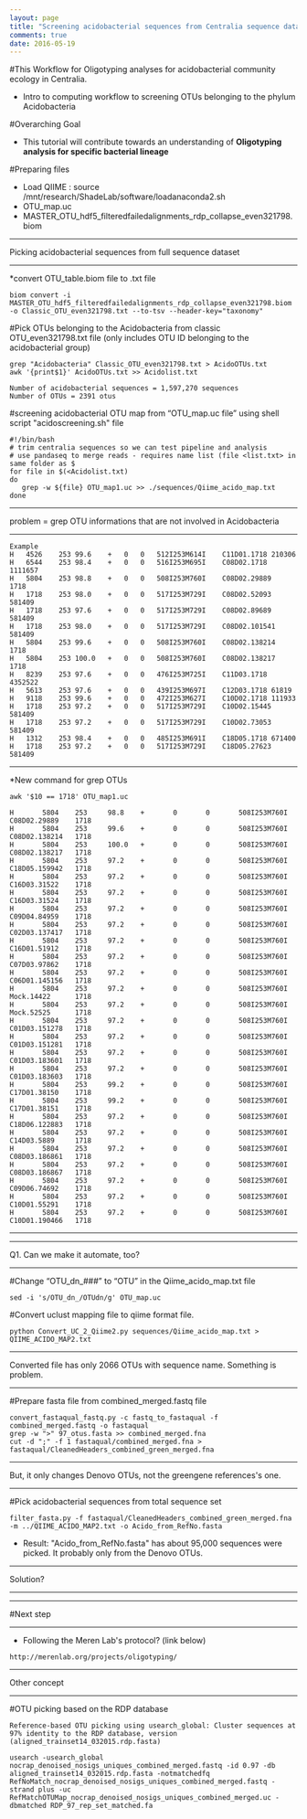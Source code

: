 ```yaml
---
layout: page
title: "Screening acidobacterial sequences from Centralia sequence dataset"
comments: true
date: 2016-05-19
---
```


#This Workflow for Oligotyping analyses for acidobacterial community ecology in Centralia.
* Intro to computing workflow to screening OTUs belonging to the phylum Acidobacteria


#Overarching Goal
* This tutorial will contribute towards an understanding of **Oligotyping analysis for specific bacterial lineage**

#Preparing files
* Load QIIME : source /mnt/research/ShadeLab/software/loadanaconda2.sh
* OTU_map.uc
* MASTER_OTU_hdf5_filteredfailedalignments_rdp_collapse_even321798.biom

***
Picking acidobacterial sequences from full sequence dataset
***
*convert OTU_table.biom file to .txt file
```
biom convert -i MASTER_OTU_hdf5_filteredfailedalignments_rdp_collapse_even321798.biom -o Classic_OTU_even321798.txt --to-tsv --header-key="taxonomy"
```

#Pick OTUs belonging to the Acidobacteria from classic OTU_even321798.txt file (only includes OTU ID belonging to the acidobacterial group)
```
grep "Acidobacteria" Classic_OTU_even321798.txt > AcidoOTUs.txt
awk '{print$1}' AcidoOTUs.txt >> Acidolist.txt
```
```
Number of acidobacterial sequences = 1,597,270 sequences
Number of OTUs = 2391 otus
```

#screening acidobacterial OTU map from “OTU_map.uc file” using shell script "acidoscreening.sh" file
```
#!/bin/bash
# trim centralia sequences so we can test pipeline and analysis
# use pandaseq to merge reads - requires name list (file <list.txt> in same folder as $
for file in $(<Acidolist.txt)
do
   grep -w ${file} OTU_map1.uc >> ./sequences/Qiime_acido_map.txt
done
```

***
problem = grep OTU informations that are not involved in Acidobacteria
***
```
Example
H	4526	253	99.6	+	0	0	512I253M614I	C11D01.1718	210306
H	6544	253	98.4	+	0	0	516I253M695I	C08D02.1718	1111657
H	5804	253	98.8	+	0	0	508I253M760I	C08D02.29889	1718
H	1718	253	98.0	+	0	0	517I253M729I	C08D02.52093	581409
H	1718	253	97.6	+	0	0	517I253M729I	C08D02.89689	581409
H	1718	253	98.0	+	0	0	517I253M729I	C08D02.101541	581409
H	5804	253	99.6	+	0	0	508I253M760I	C08D02.138214	1718
H	5804	253	100.0	+	0	0	508I253M760I	C08D02.138217	1718
H	8239	253	97.6	+	0	0	476I253M725I	C11D03.1718	4352522
H	5613	253	97.6	+	0	0	439I253M697I	C12D03.1718	61819
H	9118	253	99.6	+	0	0	472I253M627I	C10D02.1718	111933
H	1718	253	97.2	+	0	0	517I253M729I	C10D02.15445	581409
H	1718	253	97.2	+	0	0	517I253M729I	C10D02.73053	581409
H	1312	253	98.4	+	0	0	485I253M691I	C18D05.1718	671400
H	1718	253	97.2	+	0	0	517I253M729I	C18D05.27623	581409
```
***

*New command for grep OTUs
```
awk '$10 == 1718' OTU_map1.uc
```
```
H       5804    253     98.8    +       0       0       508I253M760I    C08D02.29889    1718
H       5804    253     99.6    +       0       0       508I253M760I    C08D02.138214   1718
H       5804    253     100.0   +       0       0       508I253M760I    C08D02.138217   1718
H       5804    253     97.2    +       0       0       508I253M760I    C18D05.159942   1718
H       5804    253     97.2    +       0       0       508I253M760I    C16D03.31522    1718
H       5804    253     97.2    +       0       0       508I253M760I    C16D03.31524    1718
H       5804    253     97.2    +       0       0       508I253M760I    C09D04.84959    1718
H       5804    253     97.2    +       0       0       508I253M760I    C02D03.137417   1718
H       5804    253     97.2    +       0       0       508I253M760I    C16D01.51912    1718
H       5804    253     97.2    +       0       0       508I253M760I    C07D03.97862    1718
H       5804    253     97.2    +       0       0       508I253M760I    C06D01.145156   1718
H       5804    253     97.2    +       0       0       508I253M760I    Mock.14422      1718
H       5804    253     97.2    +       0       0       508I253M760I    Mock.52525      1718
H       5804    253     97.2    +       0       0       508I253M760I    C01D03.151278   1718
H       5804    253     97.2    +       0       0       508I253M760I    C01D03.151281   1718
H       5804    253     97.2    +       0       0       508I253M760I    C01D03.183601   1718
H       5804    253     97.2    +       0       0       508I253M760I    C01D03.183603   1718
H       5804    253     99.2    +       0       0       508I253M760I    C17D01.38150    1718
H       5804    253     99.2    +       0       0       508I253M760I    C17D01.38151    1718
H       5804    253     97.2    +       0       0       508I253M760I    C18D06.122883   1718
H       5804    253     97.2    +       0       0       508I253M760I    C14D03.5889     1718
H       5804    253     97.2    +       0       0       508I253M760I    C08D03.186861   1718
H       5804    253     97.2    +       0       0       508I253M760I    C08D03.186867   1718
H       5804    253     97.2    +       0       0       508I253M760I    C09D06.74692    1718
H       5804    253     97.2    +       0       0       508I253M760I    C10D01.55291    1718
H       5804    253     97.2    +       0       0       508I253M760I    C10D01.190466   1718
```
***
***
Q1. Can we make it automate, too?
***

#Change “OTU_dn_###” to “OTU” in the Qiime_acido_map.txt file
```
sed -i 's/OTU_dn_/OTUdn/g' OTU_map.uc
```


#Convert uclust mapping file to qiime format file.
```
python Convert_UC_2_Qiime2.py sequences/Qiime_acido_map.txt > QIIME_ACIDO_MAP2.txt
```
***
Converted file has only 2066 OTUs with sequence name. Something is problem.
***

#Prepare fasta file from combined_merged.fastq file
```
convert_fastaqual_fastq.py -c fastq_to_fastaqual -f combined_merged.fastq -o fastaqual
grep -w ">" 97_otus.fasta >> combined_merged.fna
cut -d ";" -f 1 fastaqual/combined_merged.fna > fastaqual/CleanedHeaders_combined_green_merged.fna
```
***
But, it only changes Denovo OTUs, not the greengene references's one.
***

#Pick acidobacterial sequences from total sequence set
```
filter_fasta.py -f fastaqual/CleanedHeaders_combined_green_merged.fna -m ../QIIME_ACIDO_MAP2.txt -o Acido_from_RefNo.fasta
```
* Result: "Acido_from_RefNo.fasta" has about 95,000 sequences were picked. It probably only from the Denovo OTUs.
***
Solution?
***


***
#Next step
***
* Following the Meren Lab's protocol? (link below)
```
http://merenlab.org/projects/oligotyping/
```

***
Other concept
***
#OTU picking based on the RDP database
```
Reference-based OTU picking using usearch_global: Cluster sequences at 97% identity to the RDP database, version (aligned_trainset14_032015.rdp.fasta)
```
```
usearch -usearch_global nocrap_denoised_nosigs_uniques_combined_merged.fastq -id 0.97 -db aligned_trainset14_032015.rdp.fasta -notmatchedfq RefNoMatch_nocrap_denoised_nosigs_uniques_combined_merged.fastq -strand plus -uc RefMatchOTUMap_nocrap_denoised_nosigs_uniques_combined_merged.uc -dbmatched RDP_97_rep_set_matched.fa
```
